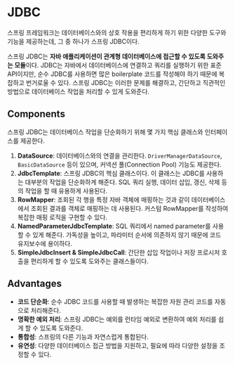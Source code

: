 # JDBC

스프링 프레임워크는 데이터베이스와의 상호 작용을 편리하게 하기 위한 다양한 도구와 기능을 제공하는데, 그 중 하나가 스프링 JDBC이다.

스프링 JDBC는 **자바 애플리케이션이 관계형 데이터베이스에 접근할 수 있도록 도와주는 모듈**이다. JDBC는 자바에서 데이터베이스에 연결하고 쿼리를 실행하기 위한 표준 API이지만, 순수 JDBC를 사용하면 많은 boilerplate 코드를 작성해야 하기 때문에 복잡하고 번거로울 수 있다. 스프링 JDBC는 이러한 문제를 해결하고, 간단하고 직관적인 방법으로 데이터베이스 작업을 처리할 수 있게 도와준다.

## Components

스프링 JDBC는 데이터베이스 작업을 단순화하기 위해 몇 가지 핵심 클래스와 인터페이스를 제공한다.

1. **DataSource**: 데이터베이스와의 연결을 관리한다. `DriverManagerDataSource`, `BasicDataSource` 등이 있으며, 커넥션 풀(Connection Pool) 기능도 제공한다.
2. **JdbcTemplate**: 스프링 JDBC의 핵심 클래스이다. 이 클래스는 JDBC를 사용하는 대부분의 작업을 단순화하게 해준다. SQL 쿼리 실행, 데이터 삽입, 갱신, 삭제 등의 작업을 할 때 유용하게 사용된다.
3. **RowMapper**: 조회된 각 행을 특정 자바 객체에 매핑하는 것과 같이 데이터베이스에서 조회된 결과를 객체로 매핑하는 데 사용된다. 커스텀 RowMapper를 작성하여 복잡한 매핑 로직을 구현할 수 있다.
4. **NamedParameterJdbcTemplate**: SQL 쿼리에서 named parameter를 사용할 수 있게 해준다. 가독성을 높이고, 파라미터 순서에 의존하지 않기 때문에 코드 유지보수에 용이하다.
5. **SimpleJdbcInsert & SimpleJdbcCall**: 간단한 삽입 작업이나 저장 프로시저 호출을 편리하게 할 수 있도록 도와주는 클래스들이다.

## Advantages

- **코드 단순화**: 순수 JDBC 코드를 사용할 때 발생하는 복잡한 자원 관리 코드를 자동으로 처리해준다.
- **명확한 예외 처리**: 스프링 JDBC는 예외를 런타임 예외로 변환하여 예외 처리를 쉽게 할 수 있도록 도와준다.
- **통합성**: 스프링의 다른 기능과 자연스럽게 통합된다.
- **유연성**: 다양한 데이터베이스 접근 방법을 지원하고, 필요에 따라 다양한 설정을 조정할 수 있다.
